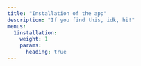 ```yaml
---
title: "Installation of the app"
description: "If you find this, idk, hi!"
menus:
  1installation:
    weight: 1
    params:
      heading: true
---
```

